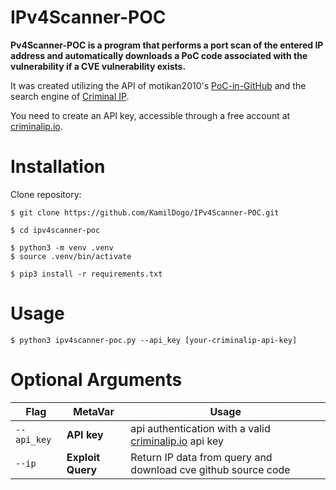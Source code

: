 ﻿
# IPv4Scanner-POC
**Pv4Scanner-POC is a program that performs a port scan of the entered IP address and automatically downloads a PoC code associated with the vulnerability if a CVE vulnerability exists.**

It was created utilizing the API of motikan2010's [PoC-in-GitHub]([https://poc-in-github.motikan2010.net/](https://poc-in-github.motikan2010.net/)) and the search engine of [Criminal IP]([https://www.criminalip.io](https://www.criminalip.io/)).

You need to create an API key, accessible through a free account at  [criminalip.io](http://criminalip.io/).
  
# Installation  
  
Clone repository:  
  
```  
$ git clone https://github.com/KamilDogo/IPv4Scanner-POC.git  
```  
  
```  
$ cd ipv4scanner-poc
```  
  
```  
$ python3 -m venv .venv  
$ source .venv/bin/activate  
```  
  
```  
$ pip3 install -r requirements.txt  
```  
  
  
  
# Usage  
  
```  
$ python3 ipv4scanner-poc.py --api_key [your-criminalip-api-key]  
```  
  
  
  
# Optional Arguments  
  
| Flag | MetaVar | Usage |  
| -------------- | ----------- | ----------------------------------------------------- |  
| `--api_key` | **API key** | api authentication with a valid [criminalip.io](http://criminalip.io) api key |  
| `--ip` | **Exploit Query** | Return IP data from query and download cve github source code |
